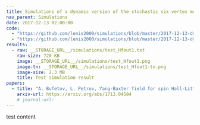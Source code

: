 ```yaml
---
title: Simulations of a dynamic version of the stochastic six vertex model
nav_parent: Simulations
date: 2017-12-13 02:00:00
code:
  - "https://github.com/lenis2000/simulations/blob/master/2017-12-13-dynS6V/2017-12-13-dynS6V.py"
  - "https://github.com/lenis2000/simulations/blob/master/2017-12-13-dynS6V/test_2017-12-13-dynS6V.nb"
results:
  - raw: __STORAGE_URL__/simulations/test_Hfout1.txt
    raw-size: 720 KB
    image: __STORAGE_URL__/simulations/test_Hfout1.png
    image-tn: __STORAGE_URL__/simulations/test_Hfout1-tn.png
    image-size: 2.3 MB
    title: Test simulation result
papers:
  - title: "A. Bufetov, L. Petrov, Yang-Baxter field for spin Hall-Littlewood symmetric functions (2017)"
    arxiv-url: https://arxiv.org/abs/1712.04584
    # journal-url:
---
```


test content
